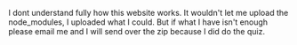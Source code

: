 I dont understand fully how this website works. It wouldn't let me upload the node_modules, I uploaded what I could. But if what I have isn't enough please email me and I will send over the zip because I did do the quiz.
